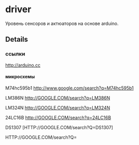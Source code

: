 # driver #

Уровень сенсоров и актюаторов на основе arduino.

## Details ##



### ссылки ###
http://arduino.cc


#### микросхемы ####
M74hc595b1
http://www.google.com/search?q=M74hc595b1


LM386N
http://GOOGLE.COM/search?q=LM386N

LM324N
http://GOOGLE.COM/search?q=LM324N


24LC16B
http://GOOGLE.COM/search?q=24LC16B


DS1307
[HTTP://GOOGLE.COM/search?Q=DS1307]




HTTP://GOOGLE.COM/search?Q=